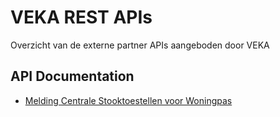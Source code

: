 # VEKA REST APIs

Overzicht van de externe partner APIs aangeboden door VEKA

## API Documentation

* [Melding Centrale Stooktoestellen voor Woningpas](/docs/mcs-wp-api.md.md)
